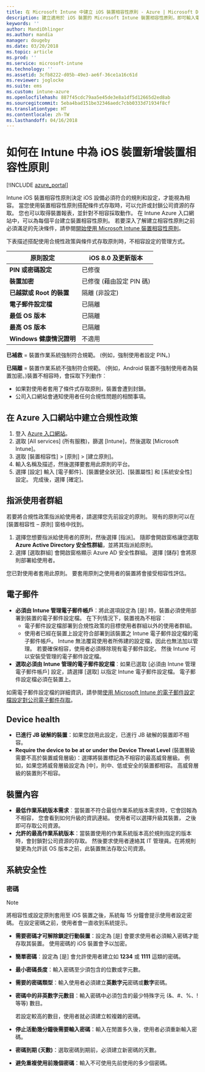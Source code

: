 ```yaml
---
title: 在 Microsoft Intune 中建立 iOS 裝置相容性原則 - Azure | Microsoft Docs
description: 建立適用於 iOS 裝置的 Microsoft Intune 裝置相容性原則，即可輸入電子郵件帳戶、檢查已進行 JB 破解的裝置、檢查最低與最高作業系統，以及設定密碼限制，包括密碼長度和裝置停止活動。
keywords: ''
author: MandiOhlinger
ms.author: mandia
manager: dougeby
ms.date: 03/20/2018
ms.topic: article
ms.prod: ''
ms.service: microsoft-intune
ms.technology: ''
ms.assetid: 3cfb8222-d05b-49e3-ae6f-36ce1a16c61d
ms.reviewer: joglocke
ms.suite: ems
ms.custom: intune-azure
ms.openlocfilehash: 887f45cdc79aa5e45de3e8a1df5d12665d2ed8ab
ms.sourcegitcommit: 5eba4bad151be32346aedc7cbb0333d71934f8cf
ms.translationtype: HT
ms.contentlocale: zh-TW
ms.lasthandoff: 04/16/2018
---
```

# <a name="add-a-device-compliance-policy-for-ios-devices-in-intune"></a>如何在 Intune 中為 iOS 裝置新增裝置相容性原則

[!INCLUDE [azure_portal](./includes/azure_portal.md)]

Intune iOS 裝置相容性原則決定 iOS 設備必須符合的規則和設定，才能視為相容。 當您使用裝置相容性原則搭配條件式存取時，可以允許或封鎖公司資源的存取。 您也可以取得裝置報表，並針對不相容採取動作。 在 Intune Azure 入口網站中，可以為每個平台建立裝置相容性原則。 若要深入了解建立相容性原則之前必須滿足的先決條件，請參閱[開始使用 Microsoft Intune 裝置相容性原則](device-compliance-get-started.md)。

下表描述搭配使用合規性政策與條件式存取原則時，不相容設定的管理方式。

| **原則設定** | **iOS 8.0 及更新版本** |
| --- | --- |
| **PIN 或密碼設定** | 已修復 |
| **裝置加密** | 已修復 (藉由設定 PIN 碼) |
| **已越獄或 Root 的裝置** | 隔離 (非設定)
| **電子郵件設定檔** | 已隔離 |
|**最低 OS 版本** | 已隔離 |
| **最高 OS 版本** | 已隔離 |
| **Windows 健康情況證明** | 不適用 |

**已補救** = 裝置作業系統強制符合規範。 (例如，強制使用者設定 PIN。)

**已隔離** = 裝置作業系統不強制符合規範。 (例如，Android 裝置不強制使用者為裝置加密。)裝置不相容時，會採取下列動作︰

- 如果對使用者套用了條件式存取原則，裝置會遭到封鎖。
- 公司入口網站會通知使用者任何合規性問題的相關事項。

## <a name="create-a-compliance-policy-in-the-azure-portal"></a>在 Azure 入口網站中建立合規性政策

1. 登入 [Azure 入口網站](https://portal.azure.com)。
2. 選取 [All services] (所有服務)，篩選 [Intune]，然後選取 [Microsoft Intune]。
3. 選取 [裝置相容性] > [原則] > [建立原則]。
4. 輸入名稱及描述，然後選擇要套用此原則的平台。
5. 選擇 [設定] 輸入 [電子郵件]、[裝置健全狀況]、[裝置屬性] 和 [系統安全性] 設定。 完成後，選擇 [確定]。

<!--- 4. Choose **Actions for noncompliance** to say what actions should happen when a device is determined as noncompliant with this policy.
5. In the **Actions for noncompliance** pane, choose **Add** to create a new action.  The action parameters pane allows you to specify the action, email recipients that should receive the notification in addition to the user of the device, and the content of the notification that you want to send.
7. The message template option allows you to create several custom emails depending on when the action is set to take. For example, you can create a message for notifications that are sent for the first time and a different message for final warning before access is blocked. The custom messages that you create can be used for all your device compliance policy.
7. Specify the **Grace period** which determines when that action to take place.  For example, you may want to send a notification as soon as the device is evaluated as noncompliant, but allow some time before enforcing the conditional access policy to block access to company resources like SharePoint online.
8. Choose **Add** to finish creating the action.
9. You can create multiple actions and the sequence in which they should occur. Choose **Ok** when you are finished creating all the actions.--->

## <a name="assign-user-groups"></a>指派使用者群組

若要將合規性政策指派給使用者，請選擇您先前設定的原則。 現有的原則可以在 [裝置相容性 – 原則] 窗格中找到。

1. 選擇您想要指派給使用者的原則，然後選擇 [指派]。 隨即會開啟窗格讓您選取 **Azure Active Directory 安全性群組**，並將其指派給原則。
2. 選擇 [選取群組] 會開啟窗格顯示 Azure AD 安全性群組。  選擇 [儲存] 會將原則部署給使用者。

您已對使用者套用此原則。  要套用原則之使用者的裝置將會接受相容性評估。

<!---## Compliance policy settings--->

## <a name="email"></a>電子郵件

- **必須由 Intune 管理電子郵件帳戶**：將此選項設定為 [是] 時，裝置必須使用部署到裝置的電子郵件設定檔。 在下列情況下，裝置視為不相容︰
  - 電子郵件設定檔部署到合規性政策的目標使用者群組以外的使用者群組。
  - 使用者已經在裝置上設定符合部署到該裝置之 Intune 電子郵件設定檔的電子郵件帳戶。 Intune 無法覆寫使用者所佈建的設定檔，因此也無法加以管理。 若要確保相容，使用者必須移除現有電子郵件設定。 然後 Intune 可以安裝受管理的電子郵件設定檔。
- **選取必須由 Intune 管理的電子郵件設定檔**︰如果已選取 [必須由 Intune 管理電子郵件帳戶] 設定，請選擇 [選取] 以指定 Intune 電子郵件設定檔。 電子郵件設定檔必須在裝置上。

如需電子郵件設定檔的詳細資訊，請參閱[使用 Microsoft Intune 的電子郵件設定檔設定對公司電子郵件存取](https://docs.microsoft.com/intune-classic/deploy-use/configure-access-to-corporate-email-using-email-profiles-with-microsoft-intune)。

## <a name="device-health"></a>Device health

- **已進行 JB 破解的裝置**：如果您啟用此設定，已進行 JB 破解的裝置即不相容。
- **Require the device to be at or under the Device Threat Level** (裝置層級需要不高於裝置威脅層級)：選擇將裝置標記為不相容的最高威脅層級。 例如，如果您將威脅層級設定為 [中]，則中、低或安全的裝置都相容。 高威脅層級的裝置則不相容。

## <a name="device-properties"></a>裝置內容

- **最低作業系統版本需求**︰當裝置不符合最低作業系統版本需求時，它會回報為不相容， 您會看到如何升級的資訊連結。 使用者可以選擇升級其裝置， 之後即可存取公司資源。
- **允許的最高作業系統版本**：當裝置使用的作業系統版本高於規則指定的版本時，會封鎖對公司資源的存取。 然後要求使用者連絡其 IT 管理員。在將規則變更為允許該 OS 版本之前，此裝置無法存取公司資源。

## <a name="system-security"></a>系統安全性

### <a name="password"></a>密碼

> [!NOTE]
> 將相容性或設定原則套用至 iOS 裝置之後，系統每 15 分鐘會提示使用者設定密碼。 在設定密碼之前，使用者會一直收到系統提示。

- **需要密碼才可解除鎖定行動裝置**：設定為 [是] 會要求使用者必須輸入密碼才能存取其裝置。 使用密碼的 iOS 裝置會予以加密。
- **簡單密碼**︰設定為 [是] 會允許使用者建立如 **1234** 或 **1111** 這類的密碼。
- **最小密碼長度**：輸入密碼至少須包含的位數或字元數。
- **需要的密碼類型**：輸入使用者必須建立**英數字元**密碼或**數字**密碼。
- **密碼中的非英數字元數目**：輸入密碼中必須包含的最少特殊字元 (&、#、%、! 等等) 數目。

    若設定較高的數目，使用者就必須建立較複雜的密碼。

- **停止活動幾分鐘後需要輸入密碼**：輸入在閒置多久後，使用者必須重新輸入密碼。
- **密碼到期 (天數)**：選取密碼到期前，必須建立新密碼的天數。
- **避免重複使用前幾個密碼**：輸入不可使用先前使用的多少個密碼。

<!--- ## Next steps

[How to monitor device compliance](device-compliance-monitor.md)--->
